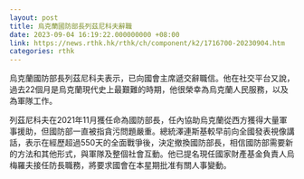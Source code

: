 ```yaml
---
layout: post
title: 烏克蘭國防部長列茲尼科夫辭職
date: 2023-09-04 16:19:22.000000000 +08:00
link: https://news.rthk.hk/rthk/ch/component/k2/1716700-20230904.htm
categories: rthk
---
```


烏克蘭國防部長列茲尼科夫表示，已向國會主席遞交辭職信。他在社交平台又說，過去22個月是烏克蘭現代史上最艱難的時期，他很榮幸為烏克蘭人民服務，以及為軍隊工作。

列茲尼科夫在2021年11月獲任命為國防部長，任內協助烏克蘭從西方獲得大量軍事援助，但國防部一直被指貪污問題嚴重。總統澤連斯基較早前向全國發表視像講話，表示在經歷超過550天的全面戰爭後，決定撤換國防部長，相信國防部需要新的方法和其他形式，與軍隊及整個社會互動。他已提名現任國家財產基金負責人烏梅羅夫接任防長職務，將要求國會在本星期批准有關人事變動。
